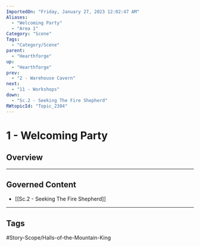 ```yaml
---
ImportedOn: "Friday, January 27, 2023 12:02:47 AM"
Aliases:
  - "Welcoming Party"
  - "Area 1"
Category: "Scene"
Tags:
  - "Category/Scene"
parent:
  - "Hearthforge"
up:
  - "Hearthforge"
prev:
  - "2 - Warehouse Cavern"
next:
  - "11 - Workshops"
down:
  - "Sc.2 - Seeking The Fire Shepherd"
RWtopicId: "Topic_2384"
---
```

# 1 - Welcoming Party
## Overview
---
## Governed Content
- [[Sc.2 - Seeking The Fire Shepherd]]


---
## Tags
#Story-Scope/Halls-of-the-Mountain-King

